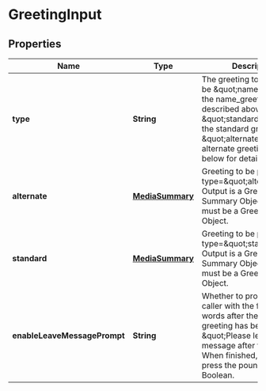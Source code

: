 
# GreetingInput

## Properties
Name | Type | Description | Notes
------------ | ------------- | ------------- | -------------
**type** | **String** | The greeting to play. Can be \&quot;name\&quot; for the name_greeting as described above, \&quot;standard\&quot; for the standard greeting, or \&quot;alternate\&quot; for an alternate greeting. See below for details. |  [optional]
**alternate** | [**MediaSummary**](MediaSummary.md) | Greeting to be played when type&#x3D;\&quot;alternate\&quot;. Output is a Greeting Summary Object. Input must be a Greeting Lookup Object. |  [optional]
**standard** | [**MediaSummary**](MediaSummary.md) | Greeting to be played when type&#x3D;\&quot;standard\&quot;. Output is a Greeting Summary Object. Input must be a Greeting Lookup Object. |  [optional]
**enableLeaveMessagePrompt** | **String** | Whether to prompt the caller with the following words after the voicemail greeting has been played: \&quot;Please leave your message after the tone. When finished, hang up or press the pound key.\&quot; Boolean. |  [optional]




